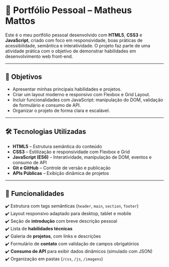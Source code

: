 # 💼 Portfólio Pessoal – Matheus Mattos

Este é o meu portfólio pessoal desenvolvido com **HTML5**, **CSS3** e **JavaScript**, criado com foco em responsividade, boas práticas de acessibilidade, semântica e interatividade. O projeto faz parte de uma atividade prática com o objetivo de demonstrar habilidades em desenvolvimento web front-end.

---

## 🎯 Objetivos

- Apresentar minhas principais habilidades e projetos.
- Criar um layout moderno e responsivo com Flexbox e Grid Layout.
- Incluir funcionalidades com JavaScript: manipulação do DOM, validação de formulário e consumo de API.
- Organizar o projeto de forma clara e escalável.

---

## 🛠️ Tecnologias Utilizadas

- **HTML5** – Estrutura semântica do conteúdo  
- **CSS3** – Estilização e responsividade com Flexbox e Grid  
- **JavaScript (ES6)** – Interatividade, manipulação de DOM, eventos e consumo de API  
- **Git e GitHub** – Controle de versão e publicação  
- **APIs Públicas** – Exibição dinâmica de projetos  

---

## 🧩 Funcionalidades

✔️ Estrutura com tags semânticas (`header`, `main`, `section`, `footer`)  
✔️ Layout responsivo adaptado para desktop, tablet e mobile  
✔️ Seção de **introdução** com breve descrição pessoal  
✔️ Lista de **habilidades técnicas**  
✔️ Galeria de **projetos**, com links e descrições  
✔️ Formulário de **contato** com validação de campos obrigatórios  
✔️ **Consumo de API** para exibir dados dinâmicos (simulado com JSON)  
✔️ Organização em pastas (`/css`, `/js`, `/imagens`)  


